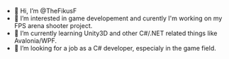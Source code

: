 - 👋 Hi, I’m @TheFikusF
- 👀 I’m interested in game developement and curently I'm working on my FPS arena shooter project.
- 🌱 I’m currently learning Unity3D and other C#/.NET related things like Avalonia/WPF.
- 💞️ I’m looking for a job as a C# developer, especialy in the game field.

<!---
TheFikusF/TheFikusF is a ✨ special ✨ repository because its `README.md` (this file) appears on your GitHub profile.
You can click the Preview link to take a look at your changes.
--->
